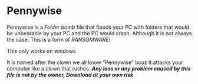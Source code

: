 # Pennywise
Pennywise is a *Folder bomb* file that floods your PC with folders that would be unbearable by your PC and the PC would crash. 
Although it is not always the case.
This is a form of *RANSOMWARE!*

This only works on windows

It is named after the clown we all know "Pennywise" bcuz it attacks your computer like a clown that rushes.
***Any loss or any problem caused by this file is not by the owner, Download at your own risk***
